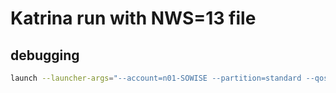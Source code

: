 # Katrina run with NWS=13 file

## debugging


```bash
launch --launcher-args="--account=n01-SOWISE --partition=standard --qos=standard --nodes=1 --ntasks-per-node=128 --cpus-per-task=1 --exclusive --export=ALL --distribution=block:block --hint=nomultithread " $my_prog{128} /work/n01/n01/sithom/adcirc-swan/katrina1/padcirc
```